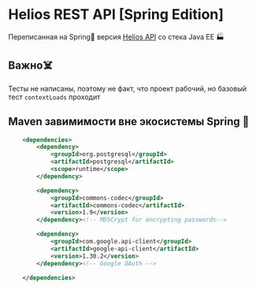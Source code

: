 # Helios REST API [Spring Edition]

Переписанная на Spring🍃 версия [Helios API](https://github.com/AppLoidx/helios-rest-api) со стека Java EE 🏭

## Важно☠️
Тесты не написаны, поэтому не факт, что проект рабочий, но базовый тест `contextLoads` проходит

## Maven завимимости вне экосистемы Spring 👀
```xml
    <dependencies>
        <dependency>
            <groupId>org.postgresql</groupId>
            <artifactId>postgresql</artifactId>
            <scope>runtime</scope>
        </dependency>

        <dependency>
            <groupId>commons-codec</groupId>
            <artifactId>commons-codec</artifactId>
            <version>1.9</version>
        </dependency><!-- MD5Crypt for encrypting passwords-->

        <dependency>
            <groupId>com.google.api-client</groupId>
            <artifactId>google-api-client</artifactId>
            <version>1.30.2</version>
        </dependency><!-- Google OAuth -->

    </dependencies>
```
